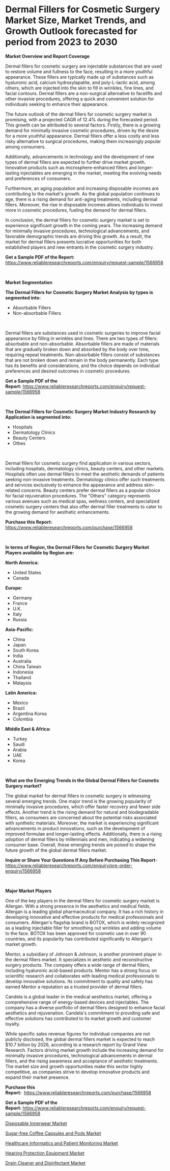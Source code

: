 <p><h1>Dermal Fillers for Cosmetic Surgery Market Size, Market Trends, and Growth Outlook forecasted for period from 2023 to 2030</h1></p><p><strong>Market Overview and Report Coverage</strong></p>
<p><p>Dermal fillers for cosmetic surgery are injectable substances that are used to restore volume and fullness to the face, resulting in a more youthful appearance. These fillers are typically made up of substances such as hyaluronic acid, calcium hydroxylapatite, and poly-L-lactic acid, among others, which are injected into the skin to fill in wrinkles, fine lines, and facial contours. Dermal fillers are a non-surgical alternative to facelifts and other invasive procedures, offering a quick and convenient solution for individuals seeking to enhance their appearance.</p><p>The future outlook of the dermal fillers for cosmetic surgery market is promising, with a projected CAGR of 12.4% during the forecasted period. This growth can be attributed to several factors. Firstly, there is a growing demand for minimally invasive cosmetic procedures, driven by the desire for a more youthful appearance. Dermal fillers offer a less costly and less risky alternative to surgical procedures, making them increasingly popular among consumers.</p><p>Additionally, advancements in technology and the development of new types of dermal fillers are expected to further drive market growth. Innovative products such as microsphere-enhanced fillers and longer-lasting injectables are emerging in the market, meeting the evolving needs and preferences of consumers.</p><p>Furthermore, an aging population and increasing disposable incomes are contributing to the market's growth. As the global population continues to age, there is a rising demand for anti-aging treatments, including dermal fillers. Moreover, the rise in disposable incomes allows individuals to invest more in cosmetic procedures, fueling the demand for dermal fillers.</p><p>In conclusion, the dermal fillers for cosmetic surgery market is set to experience significant growth in the coming years. The increasing demand for minimally invasive procedures, technological advancements, and favorable demographic trends are driving this growth. As a result, the market for dermal fillers presents lucrative opportunities for both established players and new entrants in the cosmetic surgery industry.</p></p>
<p><strong>Get a Sample PDF of the Report:</strong> <a href="https://www.reliableresearchreports.com/enquiry/request-sample/1566958">https://www.reliableresearchreports.com/enquiry/request-sample/1566958</a></p>
<p>&nbsp;</p>
<p><strong>Market Segmentation</strong></p>
<p><strong>The Dermal Fillers for Cosmetic Surgery Market Analysis by types is segmented into:</strong></p>
<p><ul><li>Absorbable Fillers</li><li>Non-absorbable Fillers</li></ul></p>
<p>&nbsp;</p>
<p><p>Dermal fillers are substances used in cosmetic surgeries to improve facial appearance by filling in wrinkles and lines. There are two types of fillers: absorbable and non-absorbable. Absorbable fillers are made of materials that are gradually broken down and absorbed by the body over time, requiring repeat treatments. Non-absorbable fillers consist of substances that are not broken down and remain in the body permanently. Each type has its benefits and considerations, and the choice depends on individual preferences and desired outcomes in cosmetic procedures.</p></p>
<p><strong>Get a Sample PDF of the Report:</strong>&nbsp;<a href="https://www.reliableresearchreports.com/enquiry/request-sample/1566958">https://www.reliableresearchreports.com/enquiry/request-sample/1566958</a></p>
<p>&nbsp;</p>
<p><strong>The Dermal Fillers for Cosmetic Surgery Market Industry Research by Application is segmented into:</strong></p>
<p><ul><li>Hospitals</li><li>Dermatology Clinics</li><li>Beauty Centers</li><li>Othes</li></ul></p>
<p>&nbsp;</p>
<p><p>Dermal fillers for cosmetic surgery find application in various sectors, including hospitals, dermatology clinics, beauty centers, and other markets. Hospitals often use dermal fillers to meet the aesthetic demands of patients seeking non-invasive treatments. Dermatology clinics offer such treatments and services exclusively to enhance the appearance and address skin-related concerns. Beauty centers prefer dermal fillers as a popular choice for facial rejuvenation procedures. The "Others" category represents various avenues such as medical spas, wellness centers, and specialized cosmetic surgery centers that also offer dermal filler treatments to cater to the growing demand for aesthetic enhancements.</p></p>
<p><strong>Purchase this Report:</strong>&nbsp; <a href="https://www.reliableresearchreports.com/purchase/1566958">https://www.reliableresearchreports.com/purchase/1566958</a></p>
<p>&nbsp;</p>
<p><strong>In terms of Region, the Dermal Fillers for Cosmetic Surgery Market Players available by Region are:</strong></p>
<p>
    <p> <strong> North America: </strong>
        <ul>
            <li>United States</li>
            <li>Canada</li>
        </ul>
        </p> 
    <p> <strong> Europe: </strong>
        <ul>
            <li>Germany</li>
            <li>France</li>
            <li>U.K.</li>
            <li>Italy</li>
            <li>Russia</li>
        </ul>
        </p> 
    <p> <strong> Asia-Pacific: </strong>
        <ul>
            <li>China</li>
            <li>Japan</li>
            <li>South Korea</li>
            <li>India</li>
            <li>Australia</li>
            <li>China Taiwan</li>
            <li>Indonesia</li>
            <li>Thailand</li>
            <li>Malaysia</li>
        </ul>
        </p> 
    <p> <strong> Latin America: </strong>
        <ul>
            <li>Mexico</li>
            <li>Brazil</li>
            <li>Argentina Korea</li>
            <li>Colombia</li>
        </ul>
        </p> 
    <p> <strong> Middle East & Africa: </strong>
        <ul>
            <li>Turkey</li>
            <li>Saudi</li>
            <li>Arabia</li>
            <li>UAE</li>
            <li>Korea</li>
        </ul>
    </p>
    </p>
<p>&nbsp;</p>
<p><strong>What are the Emerging Trends in the Global Dermal Fillers for Cosmetic Surgery market?</strong></p>
<p><p>The global market for dermal fillers in cosmetic surgery is witnessing several emerging trends. One major trend is the growing popularity of minimally invasive procedures, which offer faster recovery and fewer side effects. Another trend is the rising demand for natural and biodegradable fillers, as consumers are concerned about the potential risks associated with synthetic materials. Moreover, the market is experiencing significant advancements in product innovations, such as the development of improved formulae and longer-lasting effects. Additionally, there is a rising adoption of dermal fillers by millennials and men, indicating a widening consumer base. Overall, these emerging trends are poised to shape the future growth of the global dermal fillers market.</p></p>
<p><strong>Inquire or Share Your Questions If Any Before Purchasing This Report</strong>- <a href="https://www.reliableresearchreports.com/enquiry/pre-order-enquiry/1566958">https://www.reliableresearchreports.com/enquiry/pre-order-enquiry/1566958</a></p>
<p>&nbsp;</p>
<p><strong>Major Market Players</strong></p>
<p><p>One of the key players in the dermal fillers for cosmetic surgery market is Allergan. With a strong presence in the aesthetics and medical fields, Allergan is a leading global pharmaceutical company. It has a rich history in developing innovative and effective products for medical professionals and consumers. Allergan's flagship brand is BOTOX, which is widely recognized as a leading injectable filler for smoothing out wrinkles and adding volume to the face. BOTOX has been approved for cosmetic use in over 90 countries, and its popularity has contributed significantly to Allergan's market growth.</p><p>Mentor, a subsidiary of Johnson & Johnson, is another prominent player in the dermal fillers market. It specializes in aesthetic and reconstructive surgery products. The company offers a wide range of dermal fillers, including hyaluronic acid-based products. Mentor has a strong focus on scientific research and collaborates with leading medical professionals to develop innovative solutions. Its commitment to quality and safety has earned Mentor a reputation as a trusted provider of dermal fillers.</p><p>Candela is a global leader in the medical aesthetics market, offering a comprehensive range of energy-based devices and injectables. The company has a diverse portfolio of dermal fillers designed to enhance facial aesthetics and rejuvenation. Candela's commitment to providing safe and effective solutions has contributed to its market growth and customer loyalty.</p><p>While specific sales revenue figures for individual companies are not publicly disclosed, the global dermal fillers market is expected to reach $10.7 billion by 2026, according to a research report by Grand View Research. Factors driving market growth include the increasing demand for minimally invasive procedures, technological advancements in dermal fillers, and the rising awareness and acceptance of aesthetic treatments. The market size and growth opportunities make this sector highly competitive, as companies strive to develop innovative products and expand their market presence.</p></p>
<p><strong>Purchase this Report:</strong>&nbsp;&nbsp;<a href="https://www.reliableresearchreports.com/purchase/1566958">https://www.reliableresearchreports.com/purchase/1566958</a></p>
<p></p>
<p><strong>Get a Sample PDF of the Report:</strong>&nbsp;<a href="https://www.reliableresearchreports.com/enquiry/request-sample/1566958">https://www.reliableresearchreports.com/enquiry/request-sample/1566958</a></p>
<p><p><a href="https://www.linkedin.com/pulse/disposable-innerwear-market-size-share-amp-trends-analysis-jqrje/">Disposable Innerwear Market</a></p><p><a href="https://www.linkedin.com/pulse/sugar-free-coffee-capsules-pods-market-size-2023-2030-gfpve/">Sugar-free Coffee Capsules and Pods Market</a></p><p><a href="https://medium.com/@maxinefeest1904/healthcare-informatics-and-patient-monitoring-market-size-growth-forecast-2023-2030-b47d7967bf13">Healthcare Informatics and Patient Monitoring Market</a></p><p><a href="https://medium.com/@smriti.reportprime/hearing-protection-equipment-market-size-growth-forecast-2023-2030-a6417d828ac8">Hearing Protection Equipment Market</a></p><p><a href="https://www.linkedin.com/pulse/drain-cleaner-disinfectant-market-share-amp-new-trends-uh94e/">Drain Cleaner and Disinfectant Market</a></p></p>